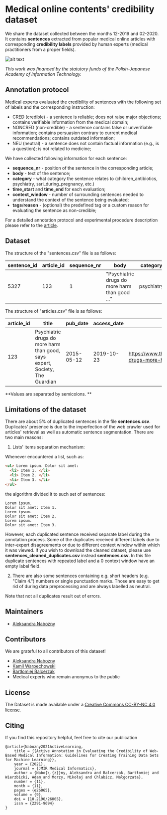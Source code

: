 # Medical online contents' credibility dataset
We share the dataset collected between the months 12-2019 and 02-2020. It contains **sentences** extracted from popular medical online articles with corresponding **credibility labels** provided by human experts (medical practitioners from a proper fields).

![alt text](https://www.zeitbasierte-gestaltung.de/wp-content/uploads/2017/09/logo-polish-japanese-academy-of-information-technology@2x.png "Logo PJAIT")

*This work was financed by the statutory funds of the Polish-Japanese Academy of Information Technology.*

## Annotation protocol
Medical experts evaluated the credibility of sentences with the following set of labels and the corresponding instruction: 

* CRED (credible) - a sentence is reliable; does not raise major objections; contains verifiable information from the medical domain; 
* NONCRED (non-credible) - a sentence contains false or unverifiable information; contains persuasion contrary to current medical recommendations; contains outdated information; 
* NEU (neutral) - a sentence does not contain factual information (e.g., is a question); is not related to medicine; 

We have collected following information for each sentence: 

* **sequence_nr** - position of the sentence in the corresponding article;
* **body** - text of the sentence;
* **category** - what category the sentence relates to (children_antibiotics, psychiatry, ssri_during_pregnancy, etc.)
* **time_start** and **time_end** for each evaluation; 
* **context_window** - number of surrounding sentences needed to understand the context of the sentence being evaluated; 
* **tags**/**reason** - (optional) the predefined tag or a custom reason for evaluating the sentence as non-credible; 

For a detailed annotation protocol and experimental procedure description please refer to the [article](https://preprints.jmir.org/preprint/26065).

## Dataset

The structure of the "sentences.csv" file is as follows:

sentence_id | article_id | sequence_nr | body | category | label | keywords | time_start | time_end | context_window | tags | reason
--- | --- | --- | --- | --- | --- | --- | --- | --- | --- | --- | ---
5327 | 123 | 1 | "Psychiatric drugs do more harm than good ..." | psychiatry | NONCRED | "drug, gøtzsche, psychiatric, dementia, antipsychotic" | 2019-12-19 16:06:56.694 | 2019-12-19 16:12:11.418 | 0 | is anecdote

The structure of "articles.csv" file is as follows:

article_id | title | pub_date | access_date | url | keywords
--- | --- | --- | --- | --- | ---
123 | Psychiatric drugs do more harm than good, says expert, Society, The Guardian | 2015-05-12 | 2019-10-23 | https://www.theguardian.com/society/2015/may/12/psychiatric-drugs-more-harm-than-good-expert | drug, gøtzsche, psychiatric, dementia, antipsychotic

**Values are separated by semicolons.
**
## Limitations of the dataset

There are about 5% of duplicated sentences in the file **sentences.csv**. Duplicates' presence is due to the imperfection of the web crawler used for articles' retrieval as well as automatic sentence segmentation. There are two main reasons:
1. Lists' items separation mechanism:

Whenever encountered a list, such as:
```html
<ul> Lorem ipsum. Dolor sit amet:
  <li> Item 1. </li>
  <li> Item 2. </li>
  <li> Item 3. </li>
</ul>
```
the algorithm divided it to such set of sentences:
```
Lorem ipsum.
Dolor sit amet: Item 1.
Lorem ipsum.
Dolor sit amet: Item 2.
Lorem ipsum.
Dolor sit amet: Item 3.
```

However, each duplicated sentence received separate label during the annotation process. Some of the duplicates received different labels due to inter-expert disagreements or due to different context window within which it was viewed. If you wish to download the cleaned dataset, please use **sentences_cleaned_duplicates.csv** instead **sentences.csv**. In this file duplicate sentences with repeated label and a 0 context window have an empty label field.

2. There are also some sentences containing e.g. short headers (e.g. "Claim 4.") numbers or single punctuation marks. Those are easy to get rid of during data preprocessing and are always labelled as neutral.

Note that not all duplicates result out of errors.


## Maintainers
* [Aleksandra Nabożny](https://github.com/alenabozny "aleksandra.nabozny@pja.edu.pl")

## Contributors
We are grateful to all contributors of this dataset!
* [Aleksandra Nabożny](https://github.com/alenabozny "aleksandra.nabozny@pja.edu.pl")
* [Kamil Warpechowski](https://github.com/kwarpechowski "kwarpech@pja.edu.pl")
* [Bartłomiej Balcerzak](https://github.com/alenabozny/medical_credibility_corpus "b.balcerzak@pjwstk.edu.pl")
* Medical experts who remain anonymus to the public

## License
The Dataset is made available under a [Creative Commons CC-BY-NC 4.0 license](https://creativecommons.org/licenses/by-nc/4.0/legalcode).

## Citing
If you find this repository helpful, feel free to cite our publication 

```
@article{Nabozny2021ActiveLearning,
    title = {{Active Annotation in Evaluating the Credibility of Web-Based Medical Information: Guidelines for Creating Training Data Sets for Machine Learning}},
    year = {2021},
    journal = {JMIR Medical Informatics},
    author = {Nabo{\.{z}}ny, Aleksandra and Balcerzak, Bartłomiej and Wierzbicki, Adam and Morzy, Mikołaj and Chlabicz, Małgorzata},
    number = {11},
    month = {11},
    pages = {e26065},
    volume = {9},
    doi = {10.2196/26065},
    issn = {2291-9694}
}
```
